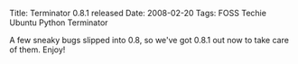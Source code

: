 Title: Terminator 0.8.1 released
Date: 2008-02-20
Tags: FOSS Techie Ubuntu Python Terminator

A few sneaky bugs slipped into 0.8, so we've got 0.8.1 out now to take care of them. Enjoy!
